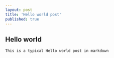 ```yaml
---
layout: post
title: 'Hello world post'
published: true
---
```


## Hello world

`This is a typical Hello world post in markdown`
